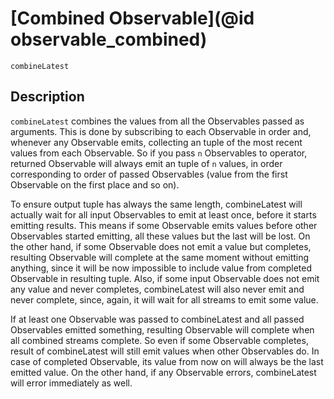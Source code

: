 # [Combined Observable](@id observable_combined)

```@docs
combineLatest
```

## Description

`combineLatest` combines the values from all the Observables passed as arguments. This is done by subscribing to each Observable in order and, whenever any Observable emits, collecting an tuple of the most recent values from each Observable. So if you pass `n` Observables to operator, returned Observable will always emit an tuple of `n` values, in order corresponding to order of passed Observables (value from the first Observable on the first place and so on).

To ensure output tuple has always the same length, combineLatest will actually wait for all input Observables to emit at least once, before it starts emitting results. This means if some Observable emits values before other Observables started emitting, all these values but the last will be lost. On the other hand, if some Observable does not emit a value but completes, resulting Observable will complete at the same moment without emitting anything, since it will be now impossible to include value from completed Observable in resulting tuple. Also, if some input Observable does not emit any value and never completes, combineLatest will also never emit and never complete, since, again, it will wait for all streams to emit some value.

If at least one Observable was passed to combineLatest and all passed Observables emitted something, resulting Observable will complete when all combined streams complete. So even if some Observable completes, result of combineLatest will still emit values when other Observables do. In case of completed Observable, its value from now on will always be the last emitted value. On the other hand, if any Observable errors, combineLatest will error immediately as well.
